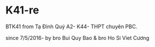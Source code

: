 # K41-re
BTK41
from Tạ Đình Quý A2- K44- THPT chuyên PBC.

since 7/5/2016- by bro Bui Quy Bao & bro Ho Si Viet Cương
